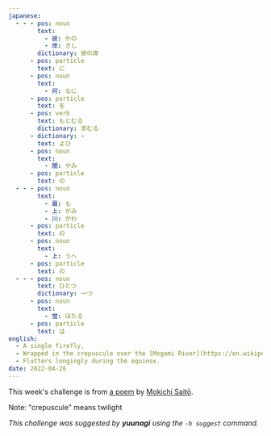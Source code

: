 ```yaml
---
japanese:
  - - - pos: noun
        text:
          - 彼: かの
          - 岸: きし
        dictionary: 彼の岸
      - pos: particle
        text: に
      - pos: noun
        text:
          - 何: なに
      - pos: particle
        text: を
      - pos: verb
        text: もとむる
        dictionary: 求むる
      - dictionary: ~
        text: よひ
      - pos: noun
        text:
          - 闇: やみ
      - pos: particle
        text: の
  - - - pos: noun
        text:
          - 最: も
          - 上: がみ
          - 川: がわ
      - pos: particle
        text: の
      - pos: noun
        text:
          - 上: うへ
      - pos: particle
        text: の
  - - - pos: noun
        text: ひとつ
        dictionary: 一つ
      - pos: noun
        text:
          - 蛍: ほたる
      - pos: particle
        text: は
english:
  - A single firefly, 
  - Wrapped in the crepuscule over the [Mogami River](https://en.wikipedia.org/wiki/Mogami_River),
  - Flutters longingly during the equinox.
date: 2022-04-26
---
```


This week's challenge is from [a poem](https://mc-mc.co.jp/archives/3298) by [Mokichi Saitō](https://en.wikipedia.org/wiki/Mokichi_Sait%C5%8D).

Note: "crepuscule" means twilight

*This challenge was suggested by **yuunagi** using the `-h suggest` command.*